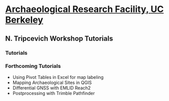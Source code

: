 # [Archaeological Research Facility, UC Berkeley](http://arf.berkeley.edu)
## N. Tripcevich Workshop Tutorials

### Tutorials

### Forthcoming Tutorials
* Using Pivot Tables in Excel for map labeling 
* Mapping Archaeological Sites in QGIS
* Differential GNSS with EMLID Reach2
* Postprocessing with Trimble Pathfinder 
